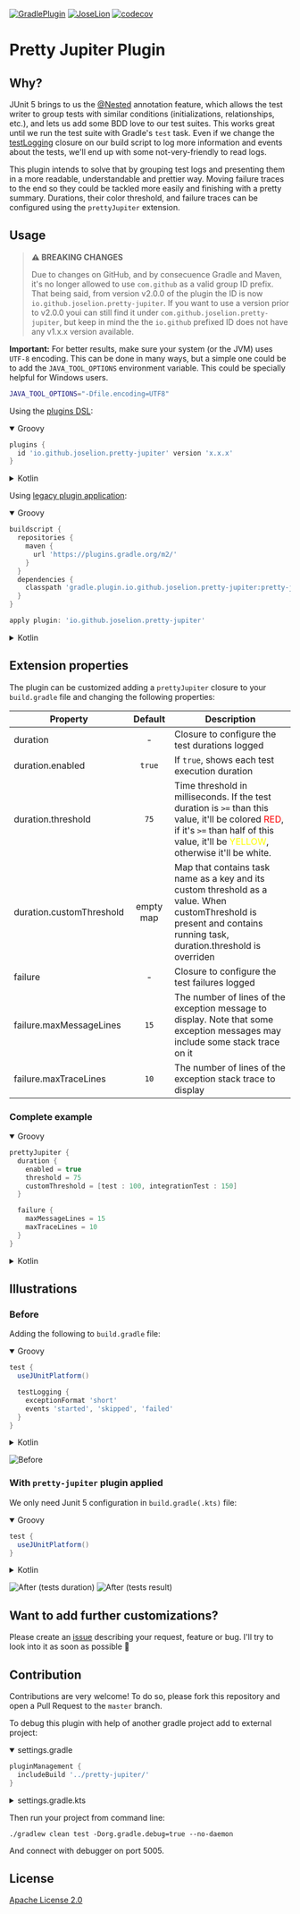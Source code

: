 [![GradlePlugin](https://img.shields.io/maven-metadata/v/https/plugins.gradle.org/m2/com/github/joselion/pretty-jupiter/io.github.joselion.pretty-jupiter.gradle.plugin/maven-metadata.xml.svg?label=gradle-plugin)](https://plugins.gradle.org/plugin/io.github.joselion.pretty-jupiter)
[![JoseLion](https://circleci.com/gh/JoseLion/pretty-jupiter/tree/master.svg?style=shield)](https://app.circleci.com/pipelines/github/JoseLion/pretty-jupiter?branch=master)
[![codecov](https://codecov.io/gh/JoseLion/pretty-jupiter/branch/master/graph/badge.svg?token=ZSrnHog6tO)](https://codecov.io/gh/JoseLion/pretty-jupiter)

# Pretty Jupiter Plugin

## Why?
JUnit 5 brings to us the [@Nested](https://junit.org/junit5/docs/current/user-guide/#writing-tests-nested) annotation feature, which allows the test writer to group tests with similar conditions (initializations, relationships, etc.), and lets us add some BDD love to our test suites. This works great until we run the test suite with Gradle's `test` task. Even if we change the [testLogging](https://docs.gradle.org/current/dsl/org.gradle.api.tasks.testing.logging.TestLoggingContainer.html) closure on our build script to log more information and events about the tests, we'll end up with some not-very-friendly to read logs.

This plugin intends to solve that by grouping test logs and presenting them in a more readable, understandable and prettier way. Moving failure traces to the end so they could be tackled more easily and finishing with a pretty summary. Durations, their color threshold, and failure traces can be configured using the `prettyJupiter` extension.

## Usage
> **⚠️ BREAKING CHANGES**
>
> Due to changes on GitHub, and by consecuence Gradle and Maven, it's no longer allowed to use `com.github` as a valid group ID prefix. That being said, from version v2.0.0 of the plugin the ID is now `io.github.joselion.pretty-jupiter`. If you want to use a version prior to v2.0.0 youi can still find it under `com.github.joselion.pretty-jupiter`, but keep in mind the the `io.github` prefixed ID does not have any v1.x.x version available.

**Important:** For better results, make sure your system (or the JVM) uses `UTF-8` encoding. This can be done in many ways, but a simple one could be to add the `JAVA_TOOL_OPTIONS` environment variable. This could be specially helpful for Windows users.
```sh
JAVA_TOOL_OPTIONS="-Dfile.encoding=UTF8"
```

Using the [plugins DSL](https://docs.gradle.org/current/userguide/plugins.html#sec:plugins_block):
<details open>
<summary>Groovy</summary>

```groovy
plugins {
  id 'io.github.joselion.pretty-jupiter' version 'x.x.x'
}
```
</details>

<details>
<summary>Kotlin</summary>

```kotlin
plugins {
  id("io.github.joselion.pretty-jupiter") version "x.x.x"
}
```
</details>

Using [legacy plugin application](https://docs.gradle.org/current/userguide/plugins.html#sec:old_plugin_application):
<details open>
<summary>Groovy</summary>

```groovy
buildscript {
  repositories {
    maven {
      url 'https://plugins.gradle.org/m2/'
    }
  }
  dependencies {
    classpath 'gradle.plugin.io.github.joselion.pretty-jupiter:pretty-jupiter:x.x.x'
  }
}

apply plugin: 'io.github.joselion.pretty-jupiter'
```
</details>

<details>
<summary>Kotlin</summary>

```kotlin
buildscript {
  repositories {
    url = uri("https://plugins.gradle.org/m2/")
  }
  dependencies {
    classpath("gradle.plugin.io.github.joselion.pretty-jupiter:pretty-jupiter:x.x.x")
  }
}

apply(plugin = "io.github.joselion.pretty-jupiter")
```
</details>

## Extension properties
The plugin can be customized adding a `prettyJupiter` closure to your `build.gradle` file and changing the following properties:

| Property                      | Default        | Description |
| ------------------------------|:--------------:| ----------- |
| duration                      | -              | Closure to configure the test durations logged |
| duration.enabled              | `true`         | If `true`, shows each test execution duration |
| duration.threshold            | `75`           | Time threshold in milliseconds. If the test duration is `>=` than this value, it'll be colored <span style="color:red">RED</span>, if it's `>=` than half of this value, it'll be <span style="color:yellow">YELLOW</span>, otherwise it'll be white. |
| duration.customThreshold      | empty map      | Map that contains task name as a key and its custom threshold as a value. When customThreshold is present and contains running task, duration.threshold is overriden|
| failure                       | -              | Closure to configure the test failures logged |
| failure.maxMessageLines       | `15`           | The number of lines of the exception message to display. Note that some exception messages may include some stack trace on it |
| failure.maxTraceLines         | `10`           | The number of lines of the exception stack trace to display |

### Complete example



<details open>
<summary>Groovy</summary>

```groovy
prettyJupiter {
  duration {
    enabled = true
    threshold = 75
    customThreshold = [test : 100, integrationTest : 150]  
  }

  failure {
    maxMessageLines = 15
    maxTraceLines = 10
  }
}
```

</details>

<details>
<summary>Kotlin</summary>

```kotlin
prettyJupiter {
  duration {
    enabled.set(true)
    threshold.set(75)
    customThreshold.put("test", 100)
    customThreshold.put("integrationTest", 10000)
  }

  failure {
    maxMessageLines.set(15)
    maxTraceLines.set(10)
  }
}
```
</details>

## Illustrations

### Before
Adding the following to `build.gradle` file:



<details open>
<summary>Groovy</summary>

```groovy
test {
  useJUnitPlatform()

  testLogging {
    exceptionFormat 'short'
    events 'started', 'skipped', 'failed'
  }
}
```
</details>

<details>
<summary>Kotlin</summary>

```kotlin
import org.gradle.api.tasks.testing.logging.TestExceptionFormat.SHORT
import org.gradle.api.tasks.testing.logging.TestLogEvent.FAILED
import org.gradle.api.tasks.testing.logging.TestLogEvent.SKIPPED
import org.gradle.api.tasks.testing.logging.TestLogEvent.STARTED

tasks {
  test {
    useJUnitPlatform()
    testLogging {
      exceptionFormat = SHORT
      events = setOf(STARTED, SKIPPED, FAILED)
    }
  }
}
```
</details>

![Before](assets/before.png)

### With `pretty-jupiter` plugin applied
We only need Junit 5 configuration in `build.gradle(.kts)` file:


<details open>
<summary>Groovy</summary>

```groovy
test {
  useJUnitPlatform()
}
```
</details>

<details>
<summary>Kotlin</summary>

```kotlin
tasks {
  test {
    useJUnitPlatform()
  }
}
```
</details>

![After (tests duration)](assets/after-durations.png)
![After (tests result)](assets/after-result.png)

## Want to add further customizations?
Please create an [issue](https://github.com/JoseLion/pretty-jupiter/issues/new) describing your request, feature or bug. I'll try to look into it as soon as possible 🙂

## Contribution
Contributions are very welcome! To do so, please fork this repository and open a Pull Request to the `master` branch.

To debug this plugin with help of another gradle project add to external project:

<details open>
<summary>settings.gradle</summary>

```groovy
pluginManagement {
  includeBuild '../pretty-jupiter/'
}
```
</details>

<details>
<summary>settings.gradle.kts</summary>

```kotlin
pluginManagement {
  includeBuild("../pretty-jupiter/")
}

```
</details>

Then run your project from command line:
```shell
./gradlew clean test -Dorg.gradle.debug=true --no-daemon
```
And connect with debugger on port 5005.

## License

[Apache License 2.0](LICENSE)
